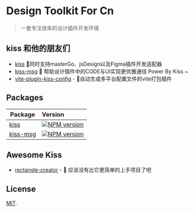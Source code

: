 
# Design Toolkit For Cn
> 一套专注效率的设计插件开发环境

## kiss 和他的朋友们

- [kiss](packages/kiss-core) 🍶同时支持masterGo、jsDesign以及Figma插件开发适配器
- [kiss-msg](packages/kiss-msg) 🍭 帮助设计插件中的CODE与UI实现更优雅通信 Power By Kiss ~
- [vite-plugin-kiss-config]() - 🍙自动生成多平台配置文件的vite打包插件

## Packages

| Package                                         | Version                                               |
| ----------------------------------------------- |:---------------------------------------------------------------------------------------------------------|
| [kiss](packages/kiss-core)                           | <a href="https://www.npmjs.com/package/kiss-core"><img src="https://img.shields.io/npm/v/kiss-core?color=CF0A0A&amp;label=" alt="NPM version"></a>|
| [kiss-msg](packages/kiss-msg) |<a href="https://www.npmjs.com/package/kiss-msg"><img src="https://img.shields.io/npm/v/kiss-msg?color=CF0A0A&amp;label=" alt="NPM version"></a> |

## Awesome Kiss

- [rectangle-creator]() - 🥱 应该没有比它更简单的上手项目了吧 


## License

[MIT](LICENSE).




